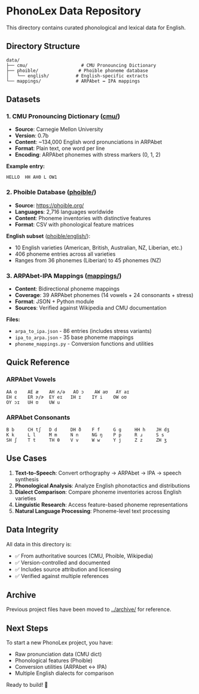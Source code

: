 # PhonoLex Data Repository

This directory contains curated phonological and lexical data for English.

## Directory Structure

```
data/
├── cmu/                    # CMU Pronouncing Dictionary
├── phoible/               # Phoible phoneme database
│   └── english/          # English-specific extracts
└── mappings/             # ARPAbet ↔ IPA mappings
```

## Datasets

### 1. CMU Pronouncing Dictionary ([cmu/](cmu/))
- **Source**: Carnegie Mellon University
- **Version**: 0.7b
- **Content**: ~134,000 English word pronunciations in ARPAbet
- **Format**: Plain text, one word per line
- **Encoding**: ARPAbet phonemes with stress markers (0, 1, 2)

**Example entry:**
```
HELLO  HH AH0 L OW1
```

### 2. Phoible Database ([phoible/](phoible/))
- **Source**: https://phoible.org/
- **Languages**: 2,716 languages worldwide
- **Content**: Phoneme inventories with distinctive features
- **Format**: CSV with phonological feature matrices

**English subset** ([phoible/english/](phoible/english/)):
- 10 English varieties (American, British, Australian, NZ, Liberian, etc.)
- 406 phoneme entries across all varieties
- Ranges from 36 phonemes (Liberian) to 45 phonemes (NZ)

### 3. ARPAbet-IPA Mappings ([mappings/](mappings/))
- **Content**: Bidirectional phoneme mappings
- **Coverage**: 39 ARPAbet phonemes (14 vowels + 24 consonants + stress)
- **Format**: JSON + Python module
- **Sources**: Verified against Wikipedia and CMU documentation

**Files:**
- `arpa_to_ipa.json` - 86 entries (includes stress variants)
- `ipa_to_arpa.json` - 35 base phoneme mappings
- `phoneme_mappings.py` - Conversion functions and utilities

## Quick Reference

### ARPAbet Vowels
```
AA ɑ    AE æ    AH ʌ/ə   AO ɔ    AW aʊ   AY aɪ   
EH ɛ    ER ɝ/ɚ  EY eɪ   IH ɪ    IY i    OW oʊ   
OY ɔɪ   UH ʊ    UW u
```

### ARPAbet Consonants
```
B b     CH tʃ   D d     DH ð    F f     G g     HH h    JH dʒ
K k     L l     M m     N n     NG ŋ    P p     R ɹ     S s
SH ʃ    T t     TH θ    V v     W w     Y j     Z z     ZH ʒ
```

## Use Cases

1. **Text-to-Speech**: Convert orthography → ARPAbet → IPA → speech synthesis
2. **Phonological Analysis**: Analyze English phonotactics and distributions
3. **Dialect Comparison**: Compare phoneme inventories across English varieties
4. **Linguistic Research**: Access feature-based phoneme representations
5. **Natural Language Processing**: Phoneme-level text processing

## Data Integrity

All data in this directory is:
- ✅ From authoritative sources (CMU, Phoible, Wikipedia)
- ✅ Version-controlled and documented
- ✅ Includes source attribution and licensing
- ✅ Verified against multiple references

## Archive

Previous project files have been moved to [../archive/](../archive/) for reference.

## Next Steps

To start a new PhonoLex project, you have:
- Raw pronunciation data (CMU dict)
- Phonological features (Phoible)
- Conversion utilities (ARPAbet ↔ IPA)
- Multiple English dialects for comparison

Ready to build! 🎯
